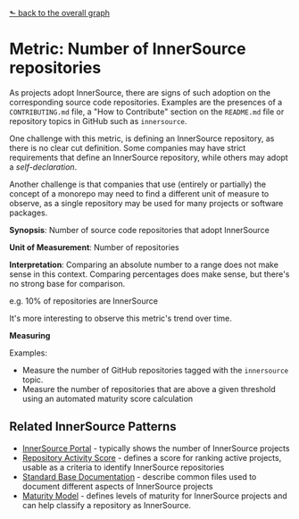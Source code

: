 [⬑ back to the overall graph](../use_gqm.md)

# **Metric:** Number of InnerSource repositories

As projects adopt InnerSource, there are signs of such adoption on the corresponding source code repositories.
Examples are the presences of a `CONTRIBUTING.md` file, a "How to Contribute" section on the `README.md` file or repository topics in GitHub such as `innersource`.

One challenge with this metric, is defining an InnerSource repository, as there is no clear cut definition.
Some companies may have strict requirements that define an InnerSource repository, while others may adopt a _self-declaration_.

Another challenge is that companies that use (entirely or partially) the concept of a monorepo may need to find a different unit of measure to observe, as a single repository may be used for many projects or software packages.

**Synopsis**: Number of source code repositories that adopt InnerSource 

**Unit of Measurement**: Number of repositories 

**Interpretation**: Comparing an absolute number to a range does not make sense in this context. Comparing percentages does make sense, but there's no strong base for comparison.

e.g. 10% of repositories are InnerSource

It's more interesting to observe this metric's trend over time.  

**Measuring**

Examples:
- Measure the number of GitHub repositories tagged with the `innersource` topic.
- Measure the number of repositories that are above a given threshold using an automated maturity score calculation

## Related InnerSource Patterns
- [InnerSource Portal](https://patterns.innersourcecommons.org/p/innersource-portal) - typically shows the number of InnerSource projects
- [Repository Activity Score](https://patterns.innersourcecommons.org/p/repository-activity-score) - defines a score for ranking active projects, usable as a criteria to identify InnerSource repositories
- [Standard Base Documentation](https://patterns.innersourcecommons.org/p/base-documentation) - describe common files used to document different aspects of InnerSource projects
- [Maturity Model](https://patterns.innersourcecommons.org/p/maturity-model) - defines levels of maturity for InnerSource projects and can help classify a repository as InnerSource.
